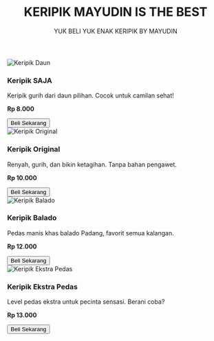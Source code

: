 <!DOCTYPE html>
<html lang="id">
<head>
  <meta charset="UTF-8" />
  <meta name="viewport" content="width=device-width, initial-scale=1.0" />
  <title>KERIPIK MAYUDIN</title>
  <link rel="stylesheet" href="style.css" />
</head>
<body>
  <header>
    <h1>KERIPIK MAYUDIN IS THE BEST</h1>
    <p>YUK BELI YUK ENAK KERIPIK BY MAYUDIN</p>
  </header>

  <div class="container">
    <div class="product-card">
      <img src="gambar/keripik1.jpg" alt="Keripik Daun" />
      <h3>Keripik SAJA</h3>
      <p>Keripik gurih dari daun pilihan. Cocok untuk camilan sehat!</p>
      <p><strong>Rp 8.000</strong></p>
      <a href="https://wa.me/6281218681524?text=Halo%20saya%20mau%20beli%20Keripik%20Daun" target="_blank">
        <button>Beli Sekarang</button>
      </a>
    </div>
    <div class="product-card">
      <img src="gambar/keripik2.jpg" alt="Keripik Original" />
      <h3>Keripik Original</h3>
      <p>Renyah, gurih, dan bikin ketagihan. Tanpa bahan pengawet.</p>
      <p><strong>Rp 10.000</strong></p>
      <a href="https://wa.me/6281234567890?text=Halo%20saya%20mau%20beli%20Keripik%20Original" target="_blank">
        <button>Beli Sekarang</button>
      </a>
    </div>
    <div class="product-card">
      <img src="gambar/keripik3.jpg" alt="Keripik Balado" />
      <h3>Keripik Balado</h3>
      <p>Pedas manis khas balado Padang, favorit semua kalangan.</p>
      <p><strong>Rp 12.000</strong></p>
      <a href="https://wa.me/6281234567890?text=Halo%20saya%20mau%20beli%20Keripik%20Balado" target="_blank">
        <button>Beli Sekarang</button>
      </a>
    </div>
    <div class="product-card">
      <img src="gambar/keripik4.jpg" alt="Keripik Ekstra Pedas" />
      <h3>Keripik Ekstra Pedas</h3>
      <p>Level pedas ekstra untuk pecinta sensasi. Berani coba?</p>
      <p><strong>Rp 13.000</strong></p>
      <a href="https://wa.me/6281234567890?text=Halo%20saya%20mau%20beli%20Keripik%20Ekstra%20Pedas" target="_blank">
        <button>Beli Sekarang</button>
      </a>
    </div>
  </div>
</body>
</html>
